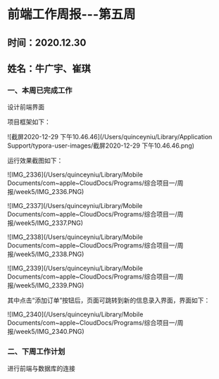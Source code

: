 # 前端工作周报---第五周

## 时间：2020.12.30

## 姓名：牛广宇、崔琪

### 一、本周已完成工作

设计前端界面

项目框架如下：

![截屏2020-12-29 下午10.46.46](/Users/quinceyniu/Library/Application Support/typora-user-images/截屏2020-12-29 下午10.46.46.png) 

运行效果截图如下：

![IMG_2336](/Users/quinceyniu/Library/Mobile Documents/com~apple~CloudDocs/Programs/综合项目一/周报/week5/IMG_2336.PNG)

![IMG_2337](/Users/quinceyniu/Library/Mobile Documents/com~apple~CloudDocs/Programs/综合项目一/周报/week5/IMG_2337.PNG)

![IMG_2338](/Users/quinceyniu/Library/Mobile Documents/com~apple~CloudDocs/Programs/综合项目一/周报/week5/IMG_2338.PNG)

![IMG_2339](/Users/quinceyniu/Library/Mobile Documents/com~apple~CloudDocs/Programs/综合项目一/周报/week5/IMG_2339.PNG)

其中点击“添加订单”按钮后，页面可跳转到新的信息录入界面，界面如下：

 ![IMG_2340](/Users/quinceyniu/Library/Mobile Documents/com~apple~CloudDocs/Programs/综合项目一/周报/week5/IMG_2340.PNG)

### 二、下周工作计划

进行前端与数据库的连接